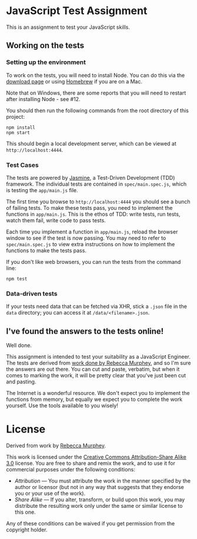# JavaScript Test Assignment

This is an assignment to test your JavaScript skills.

## Working on the tests

### Setting up the environment

To work on the tests, you will need to install Node. You can do this via the
[download page](http://nodejs.org/#download) or using
[Homebrew](http://mxcl.github.com/homebrew/) if you are on a Mac.

Note that on Windows, there are some reports that you will need to restart
after installing Node - see #12.

You should then run the following commands from the root directory of this project:

    npm install
    npm start

This should begin a local development server, which can be viewed at `http://localhost:4444`.

### Test Cases

The tests are powered by [Jasmine](http://pivotal.github.com/jasmine/), a Test-Driven Development (TDD) framework. The individual tests are contained in `spec/main.spec.js`, which is testing the `app/main.js` file.

The first time you browse to `http://localhost:4444` you should see a bunch of failing tests. To make these tests pass, you need to implement the functions in `app/main.js`. This is the ethos of TDD: write tests, run tests, watch them fail, write code to pass tests.

Each time you implement a function in `app/main.js`, reload the browser window to see if the test is now passing. You may need to refer to `spec/main.spec.js` to view extra instructions on how to implement the functions to make the tests pass.

If you don't like web browsers, you can run the tests from the command line:
  
    npm test

### Data-driven tests

If your tests need data that can be fetched via XHR, stick a `.json` file in
the `data` directory; you can access it at `/data/<filename>.json`.

## I've found the answers to the tests online!

Well done.

This assignment is intended to test your suitability as a JavaScript Engineer. The tests are derived from [work done by Rebecca Murphey](https://github.com/rmurphey/js-assessment), and so I'm sure the answers are out there. You can cut and paste, verbatim, but when it comes to marking the work, it will be pretty clear that you've just been cut and pasting.

The Internet is a wonderful resource. We don't expect you to implement the functions from memory, but equally we expect you to complete the work yourself. Use the tools available to you wisely!

# License

Derived from work by [Rebecca Murphey](https://github.com/rmurphey/js-assessment).

This work is licensed under the [Creative Commons Attribution-Share Alike 3.0](http://creativecommons.org/licenses/by-sa/3.0/)
license. You are free to share and remix the work, and to use it for commercial
purposes under the following conditions:

- *Attribution* — You must attribute the work in the manner specified by the
  author or licensor (but not in any way that suggests that they endorse you or
  your use of the work).
- *Share Alike* — If you alter, transform, or build upon this work, you may
  distribute the resulting work only under the same or similar license to this
  one.

Any of these conditions can be waived if you get permission from the copyright
holder.